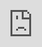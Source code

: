 ```yaml
---
layout: post
title: "퍼플 K!SS, '다시 대화할 수 있을까' 뮤직비디오 감성 티저 공개"
author: "undefined"
thumbnail: "https://www.allkpop.com/upload/2021/02/content/011007/thumb/1612192042_bartkun.jpg"
tags: 
---
```




<div class="video_wrapper" style="padding-top: 56.25%;">
    <iframe id="player" class="main_video" src="https://www.youtube.com/embed/mj2lqoYNxKI" width="100%" height="100%" frameborder="0" allowfullscreen="" style="display: block !important; position: absolute; top: 0px; left: 0px; width: 100%; height: 100%;"></iframe>
</div>


퍼플 K!SS가 2차 사전공개 `다시 대화할 수 있을까`의 감성 티저를 공개했다. 풀 뮤직 비디오는 2월 3일 오후 6시에 공개될 예정입니다.